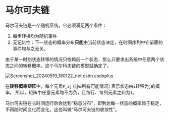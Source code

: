 # 马尔可夫链

马尔可夫链是一个随机系统，它必须满足两个条件：
1. 每步转换均为随机事件
2. 无记忆性：下一状态的概率分布**只能**由当前状态决定，在时间序列中它前面的事件均与之无关。

由于某一时刻状态转移的情况只依赖前一个状态，那么只要求出系统中任意两个状态之间的转移概率，这个马尔科夫链的模型就确定了。

![Screenshot_20240519_180122_net csdn csdnplus](https://github.com/BernieHuang2008/kb-1/assets/88757735/fce99ae8-307a-4c44-a94e-9a2845a38eae)

在**转移概率矩阵**中，每个元素`P_ij` (i,j∈所有可能情况) 表示状态由`i`转移为`j`的概率。
所以，矩阵中任意元素均不为负，且每行、每列元素之和为`1`。

马尔可夫链在长时间运行后会达到“稳态分布”，即到达每一状态的概率趋于稳定，不再随时间变化而变化。这也叫做“马尔可夫链的收敛性”。
